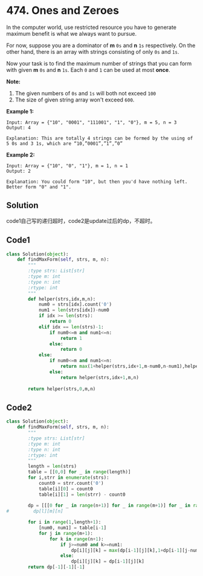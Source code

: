# 474. Ones and Zeroes

In the computer world, use restricted resource you have to generate maximum benefit is what we always want to pursue.

For now, suppose you are a dominator of **m** `0s` and **n** `1s` respectively. On the other hand, there is an array with strings consisting of only `0s` and `1s`.

Now your task is to find the maximum number of strings that you can form with given **m** `0s` and **n** `1s`. Each `0` and `1` can be used at most **once**.

**Note:**

1. The given numbers of `0s` and `1s` will both not exceed `100`
2. The size of given string array won't exceed `600`.

 

**Example 1:**

```
Input: Array = {"10", "0001", "111001", "1", "0"}, m = 5, n = 3
Output: 4

Explanation: This are totally 4 strings can be formed by the using of 5 0s and 3 1s, which are “10,”0001”,”1”,”0”
```

 

**Example 2:**

```
Input: Array = {"10", "0", "1"}, m = 1, n = 1
Output: 2

Explanation: You could form "10", but then you'd have nothing left. Better form "0" and "1".
```

## Solution

code1自己写的递归超时，code2是update过后的dp，不超时。



## Code1

```python
class Solution(object):
    def findMaxForm(self, strs, m, n):
        """
        :type strs: List[str]
        :type m: int
        :type n: int
        :rtype: int
        """
        def helper(strs,idx,m,n):
            num0 = strs[idx].count('0')
            num1 = len(strs[idx])-num0
            if idx >= len(strs):
                return 0
            elif idx == len(strs)-1:
                if num0<=m and num1<=n:
                    return 1
                else:
                    return 0
            else:
                if num0<=m and num1<=n:
                    return max(1+helper(strs,idx+1,m-num0,n-num1),helper(strs,idx+1,m,n))
                else:
                    return helper(strs,idx+1,m,n)
        
        return helper(strs,0,m,n)
```



## Code2

```python
class Solution(object):
    def findMaxForm(self, strs, m, n):
        """
        :type strs: List[str]
        :type m: int
        :type n: int
        :rtype: int
        """
        length = len(strs)
        table = [[0,0] for _ in range(length)]
        for i,strr in enumerate(strs):
            count0 = strr.count('0')
            table[i][0] = count0
            table[i][1] = len(strr) - count0
        
        dp = [[[0 for _ in range(n+1)] for _ in range(m+1)] for _ in range(length+1)]
#         dp[l][m][n]

        for i in range(1,length+1):
            [num0, num1] = table[i-1]
            for j in range(m+1):
                for k in range(n+1):
                    if j>=num0 and k>=num1:
                        dp[i][j][k] = max(dp[i-1][j][k],1+dp[i-1][j-num0][k-num1])
                    else:
                        dp[i][j][k] = dp[i-1][j][k]
        return dp[-1][-1][-1]
```

